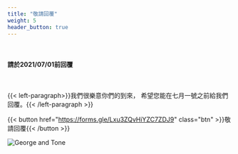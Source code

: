 ```yaml
---
title: "敬請回覆"
weight: 5
header_button: true
---
```


&nbsp;

#### 請於2021/07/01前回覆

&nbsp;

{{< left-paragraph>}}我們很樂意你們的到來， 希望您能在七月一號之前給我們回覆。{{< /left-paragraph >}}

{{< button href="https://forms.gle/Lxu3ZQvHiYZC7ZDJ9" class="btn" >}}敬請回覆{{< /button >}}

![George and Tone](/images/GT.jpg)